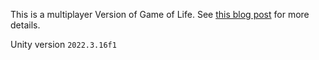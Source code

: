 This is a multiplayer Version of Game of Life. See [this blog post](https://friendly-banana.github.io/2024/03/12/life-and-death/) for more details.

Unity version `2022.3.16f1`
